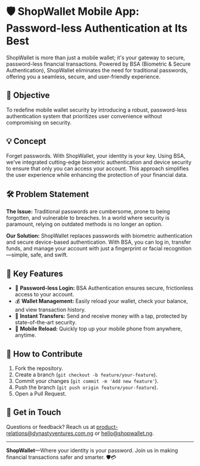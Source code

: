 # 🛡️ ShopWallet Mobile App: Password-less Authentication at Its Best

ShopWallet is more than just a mobile wallet; it's your gateway to secure, password-less financial transactions. Powered by BSA (Biometric & Secure Authentication), ShopWallet eliminates the need for traditional passwords, offering you a seamless, secure, and user-friendly experience.

## 🎯 Objective

To redefine mobile wallet security by introducing a robust, password-less authentication system that prioritizes user convenience without compromising on security.

## 💡 Concept

Forget passwords. With ShopWallet, your identity is your key. Using BSA, we've integrated cutting-edge biometric authentication and device security to ensure that only you can access your account. This approach simplifies the user experience while enhancing the protection of your financial data.

## 🛠 Problem Statement

**The Issue:** Traditional passwords are cumbersome, prone to being forgotten, and vulnerable to breaches. In a world where security is paramount, relying on outdated methods is no longer an option.

**Our Solution:** ShopWallet replaces passwords with biometric authentication and secure device-based authentication. With BSA, you can log in, transfer funds, and manage your account with just a fingerprint or facial recognition—simple, safe, and swift.

## 🚀 Key Features

- 🔐 **Password-less Login:** BSA Authentication ensures secure, frictionless access to your account.
- 💰 **Wallet Management:** Easily reload your wallet, check your balance, and view transaction history.
- 💸 **Instant Transfers:** Send and receive money with a tap, protected by state-of-the-art security.
- 📲 **Mobile Reload:** Quickly top up your mobile phone from anywhere, anytime.

## 📝 How to Contribute

1. Fork the repository.
2. Create a branch (`git checkout -b feature/your-feature`).
3. Commit your changes (`git commit -m 'Add new feature'`).
4. Push the branch (`git push origin feature/your-feature`).
5. Open a Pull Request.

## 💬 Get in Touch

Questions or feedback? Reach us at [product-relations@dynastyventures.com.ng](mailto:product-relations@dynastyventures.com.ng) or [hello@shopwallet.ng](mailto:hello@shopwallet.ng).

---

**ShopWallet**—Where your identity is your password. Join us in making financial transactions safer and smarter. 🛡️💳
